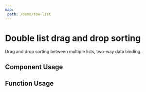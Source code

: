 ```yaml
---
map:
 path: /demo/tow-list
---
```

# Double list drag and drop sorting

Drag and drop sorting between multiple lists, two-way data binding.

## Component Usage

<demo src="./demo.vue"
title="Usage Component"
desc="Use components to drag and drop between multiple lists">
</demo>

## Function Usage

<demo src="./demo.vue"
title="Function Usage"
desc="Use function to drag and drop between multiple lists">
</demo>
